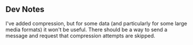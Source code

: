 ## Dev Notes

I've added compression, but for some data (and particularly for some large media
formats) it won't be useful. There should be a way to send a message and request
that compression attempts are skipped.
